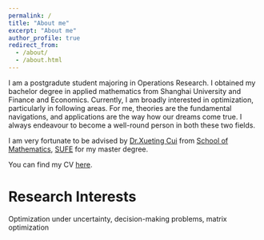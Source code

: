 ```yaml
---
permalink: /
title: "About me"
excerpt: "About me"
author_profile: true
redirect_from: 
  - /about/
  - /about.html
---
```


I am a postgradute student majoring in Operations Research. I obtained my bachelor degree in applied mathematics from Shanghai University and Finance and Economics. Currently, I am broadly interested in optimization, particularly in following areas. For me, theories are the fundamental navigations, and applications are the way how our dreams come true. I always endeavour to become a well-round person in both these two fields.

I am very fortunate to be advised by [Dr.Xueting Cui](https://math.sufe.edu.cn/aa/a0/c2019a43680/page.htm) from [School of Mathematics](https://math.sufe.edu.cn/), [SUFE](https://www.sufe.edu.cn/) for my master degree. 

You can find my CV [here](../files/Curriculum%20Vitae_WenyuWang.pdf).

Research Interests
======
Optimization under uncertainty, decision-making problems, matrix optimization
